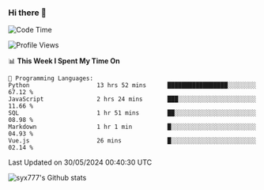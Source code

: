### Hi there 👋

<!--
**syx777/syx777** is a ✨ _special_ ✨ repository because its `README.md` (this file) appears on your GitHub profile.

Here are some ideas to get you started:

- 🔭 I’m currently working on ...
- 🌱 I’m currently learning ...
- 👯 I’m looking to collaborate on ...
- 🤔 I’m looking for help with ...
- 💬 Ask me about ...
- 📫 How to reach me: ...
- 😄 Pronouns: ...
- ⚡ Fun fact: ...
-->
<!--START_SECTION:waka-->
![Code Time](http://img.shields.io/badge/Code%20Time-110%20hrs%2055%20mins-blue)

![Profile Views](http://img.shields.io/badge/Profile%20Views-105-blue)

📊 **This Week I Spent My Time On** 

```text
💬 Programming Languages: 
Python                   13 hrs 52 mins      █████████████████░░░░░░░░   67.12 % 
JavaScript               2 hrs 24 mins       ███░░░░░░░░░░░░░░░░░░░░░░   11.66 % 
SQL                      1 hr 51 mins        ██░░░░░░░░░░░░░░░░░░░░░░░   08.98 % 
Markdown                 1 hr 1 min          █░░░░░░░░░░░░░░░░░░░░░░░░   04.93 % 
Vue.js                   26 mins             █░░░░░░░░░░░░░░░░░░░░░░░░   02.14 % 
```


 Last Updated on 30/05/2024 00:40:30 UTC
<!--END_SECTION:waka-->

![syx777's Github stats](https://github-readme-stats.vercel.app/api?username=syx777&show_icons=true&count_private=true&t=123456)
